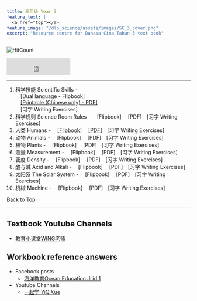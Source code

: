 ```yaml
---
title: 三年级 Year 3 
feature_text: |
  <a href="top"></a>
feature_image: "/dlp_science/assets/images/SC_3_cover.png"
excerpt: "Resource centre for Bahasa Cina Tahun 3 text book"
---
```

![HitCount](https://hits.dwyl.com/multilingual-malaysian/dlp_science.svg?style=flat-square)

<iframe src="https://www.facebook.com/plugins/like.php?href=https%3A%2F%2Fmultilingual-malaysian.github.io%2Fdlp_science%2Fyear3%2F&width=174&layout=button_count&action=like&size=large&share=true&height=46&appId" width="174" height="46" style="border:none;overflow:hidden" scrolling="no" frameborder="0" allowfullscreen="true" allow="autoplay; clipboard-write; encrypted-media; picture-in-picture; web-share"></iframe>

---
1. 科学技能 Scientific Skills - <br />
   &emsp;[Dual language - Flipbook] <br />
   &emsp;<a href="/dlp_science/doc/year3/sc_year3_chinese_chapter3.pdf" target="_blank">[Printable (Chinese only) - PDF]</a><br />
   &emsp;[习字 Writing Exercises]
2. 科学规则 Science Room Rules - &emsp;[Flipbook]&emsp; [PDF]&emsp;[习字 Writing Exercises]
3. 人类 Humans - &emsp;<a href="https://online.fliphtml5.com/pjnuy/mbbp/" target="_blank">[Flipbook]</a>&emsp; <a href="/dlp_science/doc/year3/sc_year3_chapter3.pdf" target="_blank">[PDF]</a>&emsp;[习字 Writing Exercises]
4. 动物 Animals - &emsp;[Flipbook]&emsp; [PDF]&emsp;[习字 Writing Exercises]
5. 植物 Plants - &emsp;[Flipbook]&emsp; [PDF]&emsp;[习字 Writing Exercises]
6. 测量 Measurement - &emsp;[Flipbook]&emsp; [PDF]&emsp;[习字 Writing Exercises]
7. 密度 Density - &emsp;[Flipbook]&emsp; [PDF]&emsp;[习字 Writing Exercises]
8. 酸与碱 Acid and Alkali - &emsp;[Flipbook]&emsp; [PDF]&emsp;[习字 Writing Exercises]
9. 太阳系 The Solar System - &emsp;[Flipbook]&emsp; [PDF]&emsp;[习字 Writing Exercises]
10. 机械 Machine - &emsp;[Flipbook]&emsp; [PDF]&emsp;[习字 Writing Exercises]

[Back to Top](#top)

----
## Textbook Youtube Channels<a name="videos"></a>
- [教育小课堂WING老师](https://youtube.com/playlist?list=PLLQYH_wAFVF8sRReEBoP89VI28g2gJCvD)

## Workbook reference answers<a name="workbook"></a>
- Facebook posts
  - [海洋教育Ocean Education Jilid 1](https://www.facebook.com/103156078242684/posts/129560802268878/)
- Youtube Channels
  - [一起学 YiQiXue](https://youtube.com/playlist?list=PLQyq8ZxexxExkAKD7CNHh5SGz84ebl5I-)

